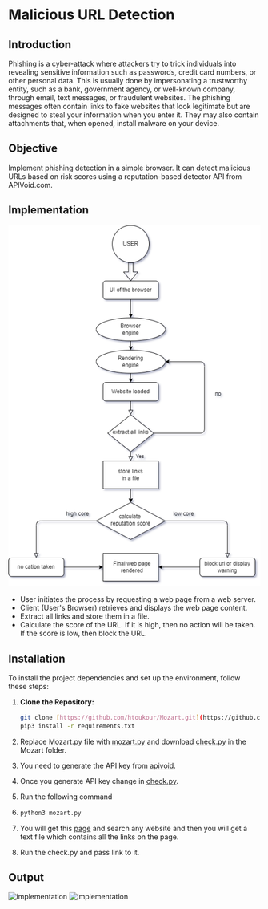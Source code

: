 # Malicious URL Detection
## Introduction
Phishing is a cyber-attack where attackers try to trick individuals into revealing sensitive information such as passwords, credit card numbers, or other personal data. This is usually done by impersonating a trustworthy entity, such as a bank, government agency, or well-known company, through email, text messages, or fraudulent websites.
The phishing messages often contain links to fake websites that look legitimate but are designed to steal your information when you enter it. They may also contain attachments that, when opened, install malware on your device.

## Objective
Implement phishing detection in a simple browser. It can detect malicious URLs based on risk scores using a reputation-based detector API from APIVoid.com.

## Implementation

![implementation](Images/Final.png)

* User initiates the process by requesting a web page from a web server.
* Client (User's Browser) retrieves and displays the web page content.
* Extract all links and store them in a file.
* Calculate the score of the URL. If it is high, then no action will be taken. If the score is low, then block the URL.


## Installation

To install the project dependencies and set up the environment, follow these steps:

1. **Clone the Repository:**

   ```bash
   git clone [https://github.com/htoukour/Mozart.git](https://github.com/htoukour/Mozart.git)
   pip3 install -r requirements.txt
2. Replace Mozart.py file with [mozart.py](mozart.py) and download [check.py](check.py) in the Mozart folder.
3. You need to generate the API key from [apivoid](https://www.apivoid.com/api/url-reputation/).
4. Once you generate API key change in [check.py](check.py).
5. Run the following command
6. ```bash
   python3 mozart.py
7. You will get this [page](Image/mozart.png) and search any website and then you will get a text file which contains all the links on the page.
8. Run the check.py and pass link to it.

## Output
![implementation](Images/mozart.png)
![implementation](Images/result.png)
